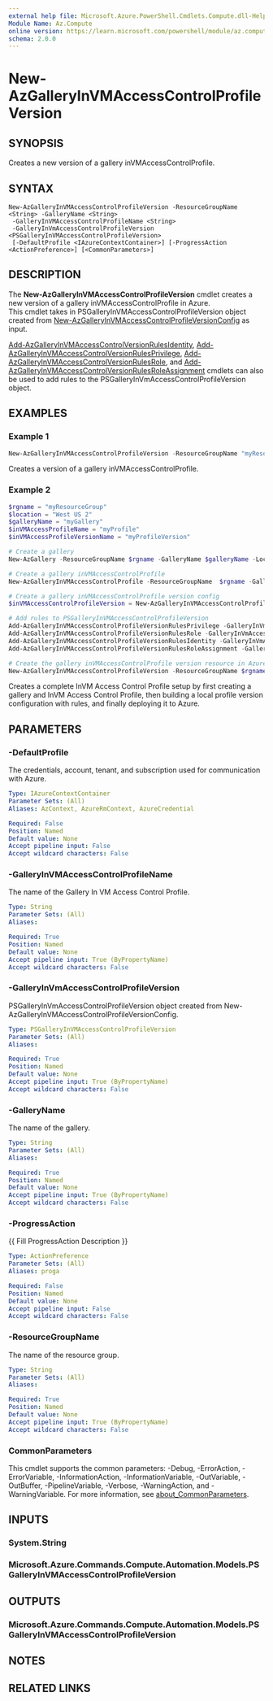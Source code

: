 ```yaml
---
external help file: Microsoft.Azure.PowerShell.Cmdlets.Compute.dll-Help.xml
Module Name: Az.Compute
online version: https://learn.microsoft.com/powershell/module/az.compute/new-azgalleryinvmaccesscontrolprofileversion
schema: 2.0.0
---
```


# New-AzGalleryInVMAccessControlProfileVersion

## SYNOPSIS
Creates a new version of a gallery inVMAccessControlProfile.

## SYNTAX

```
New-AzGalleryInVMAccessControlProfileVersion -ResourceGroupName <String> -GalleryName <String>
 -GalleryInVMAccessControlProfileName <String>
 -GalleryInVmAccessControlProfileVersion <PSGalleryInVMAccessControlProfileVersion>
 [-DefaultProfile <IAzureContextContainer>] [-ProgressAction <ActionPreference>] [<CommonParameters>]
```

## DESCRIPTION
The **New-AzGalleryInVMAccessControlProfileVersion** cmdlet creates a new version of a gallery inVMAccessControlProfile in Azure. <br>
This cmdlet takes in PSGalleryInVMAccessControlProfileVersion object created from [New-AzGalleryInVMAccessControlProfileVersionConfig](https://learn.microsoft.com/powershell/module/az.compute/new-AzGalleryInVMAccessControlProfileVersionConfig) as input. <br>

[Add-AzGalleryInVMAccessControlVersionRulesIdentity](https://learn.microsoft.com/powershell/module/az.compute/Add-AzGalleryInVMAccessControlVersionRulesIdentity), [Add-AzGalleryInVMAccessControlVersionRulesPrivilege](https://learn.microsoft.com/powershell/module/az.compute/add-AzGalleryInVMAccessControlVersionRulesPrivilege), [Add-AzGalleryInVMAccessControlVersionRulesRole](https://learn.microsoft.com/powershell/module/az.compute/Add-AzGalleryInVMAccessControlVersionRulesRole), and [Add-AzGalleryInVMAccessControlVersionRulesRoleAssignment](https://learn.microsoft.com/powershell/module/az.compute/Add-AzGalleryInVMAccessControlVersionRulesRoleAssignment) cmdlets can also be used to add rules to the PSGalleryInVmAccessControlProfileVersion object.

## EXAMPLES

### Example 1
```powershell
New-AzGalleryInVMAccessControlProfileVersion -ResourceGroupName "myResourceGroup" -GalleryName "myGallery" -GalleryInVMAccessControlProfileName "myProfile" -GalleryInVmAccessControlProfileVersion $inVMAccessControlProfileVersion  
```

Creates a version of a gallery inVMAccessControlProfile.

### Example 2
```powershell
$rgname = "myResourceGroup"
$location = "West US 2"
$galleryName = "myGallery"
$inVMAccessProfileName = "myProfile"
$inVMAccessProfileVersionName = "myProfileVersion"

# Create a gallery 
New-AzGallery -ResourceGroupName $rgname -GalleryName $galleryName -Location $location -Description "My custom image gallery"

# Create a gallery inVMAccessControlProfile 
New-AzGalleryInVMAccessControlProfile -ResourceGroupName  $rgname -GalleryName $galleryName -GalleryInVMAccessControlProfileName $InVMAccessControlProfileName -Location $location -OsType "Windows" -ApplicableHostEndPoint "WireServer" 

# Create a gallery inVMAccessControlProfile version config 
$inVMAccessControlProfileVersion = New-AzGalleryInVMAccessControlProfileVersionConfig -Name $inVMAccessControlProfileVersionName -Location $location -Mode "Audit" -DefaultAccess "Deny" -TargetLocation @("Wesut US2", "West US") -ExcludeFromLatest 

# Add rules to PSGalleryInVMAccessControlProfileVersion
Add-AzGalleryInVMAccessControlProfileVersionRulesPrivilege -GalleryInVmAccessControlProfileVersion $inVMAccessControlProfileVersion -PrivilegeName "GoalState" -Path "/machine" -QueryParameter @{ comp = "goalstate" } 
Add-AzGalleryInVMAccessControlProfileVersionRulesRole -GalleryInVmAccessControlProfileVersion $inVMAccessControlProfileVersion -RoleName "Provisioning" -Privilege @("GoalState") 
Add-AzGalleryInVMAccessControlProfileVersionRulesIdentity -GalleryInVmAccessControlProfileVersion $inVMAccessControlProfileVersion -IdentityName "WinPA" -UserName "SYSTEM" -GroupName "Administrators" -ExePath "C:\Windows\System32\cscript.exe" -ProcessName "cscript" 
Add-AzGalleryInVMAccessControlProfileVersionRulesRoleAssignment -GalleryInVmAccessControlProfileVersion $inVMAccessControlProfileVersion -Role "Provisioning" -Identity @("WinPA") 

# Create the gallery inVMAccessControlProfile version resource in Azure
New-AzGalleryInVMAccessControlProfileVersion -ResourceGroupName $rgname -GalleryName $galleryName -GalleryInVMAccessControlProfileName $inVMAccessProfileName -GalleryInVmAccessControlProfileVersion $inVMAccessControlProfileVersion  
```

Creates a complete InVM Access Control Profile setup by first creating a gallery and InVM Access Control Profile, then building a local profile version configuration with rules, and finally deploying it to Azure.

## PARAMETERS

### -DefaultProfile
The credentials, account, tenant, and subscription used for communication with Azure.

```yaml
Type: IAzureContextContainer
Parameter Sets: (All)
Aliases: AzContext, AzureRmContext, AzureCredential

Required: False
Position: Named
Default value: None
Accept pipeline input: False
Accept wildcard characters: False
```

### -GalleryInVMAccessControlProfileName
The name of the Gallery In VM Access Control Profile.

```yaml
Type: String
Parameter Sets: (All)
Aliases:

Required: True
Position: Named
Default value: None
Accept pipeline input: True (ByPropertyName)
Accept wildcard characters: False
```

### -GalleryInVmAccessControlProfileVersion
PSGalleryInVmAccessControlProfileVersion object created from New-AzGalleryInVMAccessControlProfileVersionConfig.

```yaml
Type: PSGalleryInVMAccessControlProfileVersion
Parameter Sets: (All)
Aliases:

Required: True
Position: Named
Default value: None
Accept pipeline input: True (ByPropertyName)
Accept wildcard characters: False
```

### -GalleryName
The name of the gallery.

```yaml
Type: String
Parameter Sets: (All)
Aliases:

Required: True
Position: Named
Default value: None
Accept pipeline input: True (ByPropertyName)
Accept wildcard characters: False
```

### -ProgressAction
{{ Fill ProgressAction Description }}

```yaml
Type: ActionPreference
Parameter Sets: (All)
Aliases: proga

Required: False
Position: Named
Default value: None
Accept pipeline input: False
Accept wildcard characters: False
```

### -ResourceGroupName
The name of the resource group.

```yaml
Type: String
Parameter Sets: (All)
Aliases:

Required: True
Position: Named
Default value: None
Accept pipeline input: True (ByPropertyName)
Accept wildcard characters: False
```

### CommonParameters
This cmdlet supports the common parameters: -Debug, -ErrorAction, -ErrorVariable, -InformationAction, -InformationVariable, -OutVariable, -OutBuffer, -PipelineVariable, -Verbose, -WarningAction, and -WarningVariable. For more information, see [about_CommonParameters](http://go.microsoft.com/fwlink/?LinkID=113216).

## INPUTS

### System.String

### Microsoft.Azure.Commands.Compute.Automation.Models.PSGalleryInVMAccessControlProfileVersion

## OUTPUTS

### Microsoft.Azure.Commands.Compute.Automation.Models.PSGalleryInVMAccessControlProfileVersion

## NOTES

## RELATED LINKS
